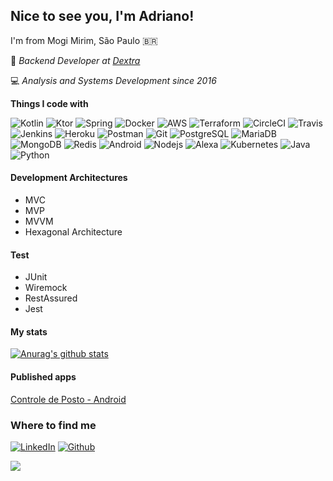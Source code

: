 ## Nice to see you, I'm Adriano!

I'm from Mogi Mirim, São Paulo :brazil:

:office: <i>Backend Developer at [Dextra](https://www.dextra.com.br/)</i>

:computer: <i>Analysis and Systems Development since 2016</i>

<b>Things I code with</b>
<p>
<img alt="Kotlin" src="https://img.shields.io/badge/-Kotlin-orange?style=flat-square&logo=Kotlin&logoColor=white" />
<img alt="Ktor" src="https://img.shields.io/badge/-Ktor-orange?style=flat-square&logo=Kotlin&logoColor=white" />
<img alt="Spring" src="https://img.shields.io/badge/-Spring-13aa52?style=flat-square&logo=Spring&logoColor=white" />
<img alt="Docker" src="https://img.shields.io/badge/-Docker-46a2f1?style=flat-square&logo=docker&logoColor=white" />
<img alt="AWS" src="https://img.shields.io/badge/-AWS-yellow?style=flat-square&logo=amazon&logoColor=white" />  
<img alt="Terraform" src="https://img.shields.io/badge/-Terraform-blueviolet?style=flat-square&logo=Terraform&logoColor=white" />
<img alt="CircleCI" src="https://img.shields.io/badge/-CircleCI-black?style=flat-square&logo=CircleCI&logoColor=white" />  
<img alt="Travis" src="https://img.shields.io/badge/-Travis-yellow?style=flat-square&logo=Travis&logoColor=white" />
<img alt="Jenkins" src="https://img.shields.io/badge/-Jenkins-lightgrey?style=flat-square&logo=Jenkins&logoColor=black" />
<img alt="Heroku" src="https://img.shields.io/badge/-Heroku-430098?style=flat-square&logo=heroku&logoColor=white" />
<img alt="Postman" src="https://img.shields.io/badge/-Postman-orange?style=flat-square&logo=Postman&logoColor=white" />
<img alt="Git" src="https://img.shields.io/badge/-Git-F05032?style=flat-square&logo=git&logoColor=white" />
<img alt="PostgreSQL" src="https://img.shields.io/badge/-PostgreSQL-informational?style=flat-square&logo=PostgreSQL&logoColor=white" />
<img alt="MariaDB" src="https://img.shields.io/badge/-MariaDB-654321?style=flat-square&logo=MariaDB&logoColor=white" />
<img alt="MongoDB" src="https://img.shields.io/badge/-MongoDB-13aa52?style=flat-square&logo=mongodb&logoColor=white" />
<img alt="Redis" src="https://img.shields.io/badge/-Redis-red?style=flat-square&logo=redis&logoColor=white" />  
<img alt="Android" src="https://img.shields.io/badge/-Android-brigthgreen?style=flat-square&logo=Android&logoColor=white" />
<img alt="Nodejs" src="https://img.shields.io/badge/-Nodejs-43853d?style=flat-square&logo=Node.js&logoColor=white" />
<img alt="Alexa" src="https://img.shields.io/badge/-Alexa-9cf?style=flat-square&logo=amazon-alexa&logoColor=white" />
<img alt="Kubernetes" src="https://img.shields.io/badge/-Kubernetes-blue?style=flat-square&logo=Kubernetes&logoColor=white" />
<img alt="Java" src="https://img.shields.io/badge/-Java-red?style=flat-square&logo=Java&logoColor=white" />
<img alt="Python" src="https://img.shields.io/badge/-Python-informational?style=flat-square&logo=Python&logoColor=white" />
</p>

#### Development Architectures

- MVC
- MVP
- MVVM
- Hexagonal Architecture

#### Test

- JUnit
- Wiremock
- RestAssured
- Jest

#### My stats

[![Anurag's github stats](https://github-readme-stats.vercel.app/api?username=dritoferro&show_icons=true&theme=highcontrast)](https://github.com/anuraghazra/github-readme-stats)

#### Published apps

[Controle de Posto - Android](https://play.google.com/store/apps/details?id=tagliaferro.adriano.projetoposto&hl=pt_BR&gl=US)

### Where to find me

<p>
<a href="https://www.linkedin.com/in/adrianotagliaferro" target="_blank"><img alt="LinkedIn" src="https://img.shields.io/badge/linkedin-%230077B5.svg?&style=for-the-badge&logo=linkedin&logoColor=white" /></a>
<a href="https://github.com/dritoferro" target="_blank"><img alt="Github" src="https://img.shields.io/badge/GitHub-%2312100E.svg?&style=for-the-badge&logo=Github&logoColor=white" /></a>
</p>

![](https://visitor-badge.glitch.me/badge?page_id=dritoferro.personal.page)
